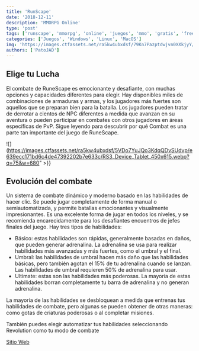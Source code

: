 ```yaml
---
title: 'RunScape'
date: '2018-12-11'
description: 'MMORPG Online'
type: 'post'
tags: ['runscape', 'mmorpg', 'online', 'juegos', 'mmo', 'gratis', 'free']
categories: ['Juegos', 'Windows', 'Linux', 'MacOS']
img: 'https://images.ctfassets.net/ra5kw4ubxdsf/79Kn7Pazptdwjvn0XXkjyY/458c5499b1dba630e25222be0f5c1d7b/RS3_Device_Laptop_1188x678.webp?q=75&w=1200'
authors: ['PatoJAD']
---
```


## Elige tu Lucha

El combate de RuneScape es emocionante y desafiante, con muchas opciones y capacidades diferentes para elegir. Hay disponibles miles de combinaciones de armaduras y armas, y los jugadores más fuertes son aquellos que se preparan bien para la batalla. Los jugadores pueden tratar de derrotar a cientos de NPC diferentes a medida que avanzan en su aventura o pueden participar en combates con otros jugadores en áreas específicas de PvP. Sigue leyendo para descubrir por qué Combat es una parte tan importante del juego de RuneScape.

![](https://images.ctfassets.net/ra5kw4ubxdsf/5VDo7YuJQo3KdqQDvSUdvp/e639ecc171bd6c4de47392202b7e633c/RS3_Device_Tablet_450x615.webp?q=75&w=680" >}}

## Evolución del combate

Un sistema de combate dinámico y moderno basado en las habilidades de hacer clic. Se puede jugar completamente de forma manual o semiautomatizada, y permite batallas emocionantes y visualmente impresionantes. Es una excelente forma de jugar en todos los niveles, y se recomienda encarecidamente para los desafiantes encuentros de jefes finales del juego. Hay tres tipos de habilidades:

-   Básico: estas habilidades son rápidas, generalmente basadas en daños, que pueden generar adrenalina. La adrenalina se usa para realizar habilidades más avanzadas y más fuertes, como el umbral y el final.
-   Umbral: las habilidades de umbral hacen más daño que las habilidades básicas, pero también agotan el 15% de tu adrenalina cuando se lanzan. Las habilidades de umbral requieren 50% de adrenalina para usar.
-   Ultimate: estas son las habilidades más poderosas. La mayoría de estas habilidades borran completamente tu barra de adrenalina y no generan adrenalina.

La mayoría de las habilidades se desbloquean a medida que entrenas tus habilidades de combate, pero algunas se pueden obtener de otras maneras: como gotas de criaturas poderosas o al completar misiones.

También puedes elegir automatizar tus habilidades seleccionando Revolution como tu modo de combate

[Sitio Web](https://play.runescape.com/)
